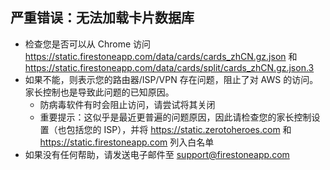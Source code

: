 ## 严重错误：无法加载卡片数据库

-   检查您是否可以从 Chrome 访问 https://static.firestoneapp.com/data/cards/cards_zhCN.gz.json 和 https://static.firestoneapp.com/data/cards/split/cards_zhCN.gz.json.3
-   如果不能，则表示您的路由器/ISP/VPN 存在问题，阻止了对 AWS 的访问。家长控制也是导致此问题的已知原因。
    -   防病毒软件有时会阻止访问，请尝试将其关闭
    -   重要提示：这似乎是最近更普遍的问题原因，因此请检查您的家长控制设置（也包括您的 ISP），并将 https://static.zerotoheroes.com 和 https://static.firestoneapp.com 列入白名单
-   如果没有任何帮助，请发送电子邮件至 support@firestoneapp.com
